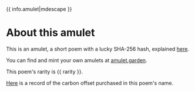 {{ info.amulet|mdescape }}

# About this amulet
This is an amulet, a short poem with a lucky SHA-256 hash, explained [here](https://text.bargains/).

You can find and mint your own amulets at [amulet.garden](https://at.amulet.garden/).

This poem's rarity is {{ rarity }}.

[Here]({{info.offsetUrl|mdescape}}) is a record of the carbon offset purchased in this poem's name.
